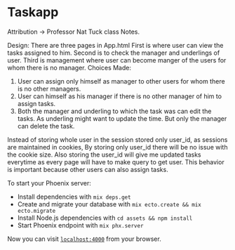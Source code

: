 # Taskapp
Attribution -> Professor Nat Tuck class Notes.


Design:
There are three pages in App.html
First is where user can view the tasks assigned to him.
Second is to check the manager and underlings of user.
Third is management where user can become manger of the users for whom there
is no manager.
Choices Made: 
1. User can assign only himself as manager to other users for whom there is no other managers.
2. User can himself as his manager if there is no other manager of him to assign tasks.
3. Both the manager and underling to which the task was can edit the tasks. As underling might want to update the time. But only the manager can delete the task. 


Instead of storing whole user in the session stored only user_id, as sessions are maintained
in cookies, By storing only user_id there will be no issue with the cookie size. Also storing the user_id 
will give me updated tasks everytime as every page will have to make query to get user. This behavior 
is important because other users can also assign tasks.

To start your Phoenix server:

  * Install dependencies with `mix deps.get`
  * Create and migrate your database with `mix ecto.create && mix ecto.migrate`
  * Install Node.js dependencies with `cd assets && npm install`
  * Start Phoenix endpoint with `mix phx.server`

Now you can visit [`localhost:4000`](http://localhost:4000) from your browser.

